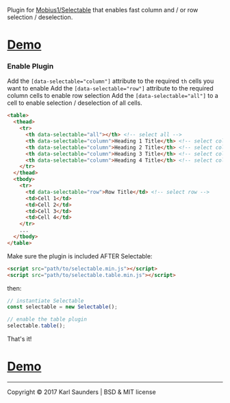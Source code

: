  Plugin for [Mobius1/Selectable](https://github.com/Mobius1/Selectable) that enables fast column and / or row selection / deselection.

 # [Demo](https://s.codepen.io/Mobius1/debug/XxBQOa/yokZEWDmzaeA)
 
 ### Enable Plugin
 
 Add the `[data-selectable="column"]` attribute to the required `th` cells you want to enable
 Add the `[data-selectable="row"]` attribute to the required column cells to enable row selection
 Add the `[data-selectable="all"]` to a cell to enable selection / deselection of all cells.
 
  ```html
  <table>
    <thead>
      <tr>
        <th data-selectable="all"></th> <!-- select all -->
        <th data-selectable="column">Heading 1 Title</th> <!-- select column -->
        <th data-selectable="column">Heading 2 Title</th> <!-- select column -->
        <th data-selectable="column">Heading 3 Title</th> <!-- select column -->
        <th data-selectable="column">Heading 4 Title</th> <!-- select column -->
      </tr>
    </thead>
    <tbody>
      <tr>
        <td data-selectable="row">Row Title</td> <!-- select row -->
        <td>Cell 1</td>
        <td>Cell 2</td>
        <td>Cell 3</td>
        <td>Cell 4</td>
      </tr>
      ...
    </tbody>
  </table>
 ```
 
 Make sure the plugin is included AFTER Selectable:
 
 ```html
 <script src="path/to/selectable.min.js"></script>
 <script src="path/to/selectable.table.min.js"></script>
 ```
 
then:
 
 ```javascript
 // instantiate Selectable
 const selectable = new Selectable();
 
 // enable the table plugin
 selectable.table();
 ```
 
 That's it!
 
  # [Demo](https://s.codepen.io/Mobius1/debug/XxBQOa/yokZEWDmzaeA)
  
  ---
  
  Copyright © 2017 Karl Saunders | BSD & MIT license